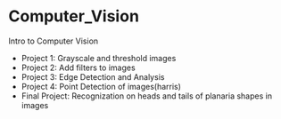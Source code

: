 # Computer_Vision
Intro to Computer Vision
* Project 1: Grayscale and threshold images
* Project 2: Add filters to images
* Project 3: Edge Detection and Analysis
* Project 4: Point Detection of images(harris)
* Final Project: Recognization on heads and tails of planaria shapes in images
